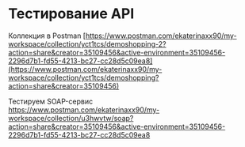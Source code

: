 # Тестирование API

Коллекция в Postman 
[https://www.postman.com/ekaterinaxx90/my-workspace/collection/yct1tcs/demoshopping-2?action=share&creator=35109456&active-environment=35109456-2296d7b1-fd55-4213-bc27-cc28d5c09ea8](https://www.postman.com/ekaterinaxx90/my-workspace/collection/yct1tcs/demoshopping?action=share&creator=35109456)


Тестируем SOAP-сервис  
https://www.postman.com/ekaterinaxx90/my-workspace/collection/u3hwvtw/soap?action=share&creator=35109456&active-environment=35109456-2296d7b1-fd55-4213-bc27-cc28d5c09ea8
